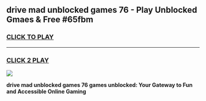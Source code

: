 
## drive mad unblocked games 76 - Play Unblocked Gmaes & Free #65fbm
<h3>
<a href="https://premium.freeplayer.one?title=drive_mad_unblocked_games_76&ref=01M">CLICK TO PLAY</a></h3>
<hr>

<h3>
<a href="https://premium.freeplayer.one?title=drive_mad_unblocked_games_76&ref=01M">CLICK 2 PLAY</a>
  
</h3>

<a href="https://premium.freeplayer.one?title=drive_mad_unblocked_games_76&ref=01M"><img src="https://clearcache.store/games.png"></a>


**drive mad unblocked games 76 games unblocked: Your Gateway to Fun and Accessible Online Gaming**
